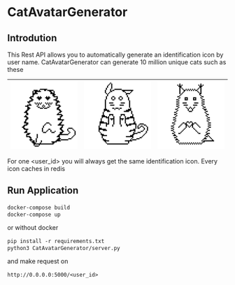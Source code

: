 # CatAvatarGenerator

## Introdution

This Rest API allows you to automatically generate an identification icon by user name.
CatAvatarGenerator can generate 10 million unique cats such as these

![Alt text](https://raw.githubusercontent.com/MarkAntipin/CatAvatarGenerator/master/cat_examples/cat1.jpg)| ![Alt text](https://raw.githubusercontent.com/MarkAntipin/CatAvatarGenerator/master/cat_examples/cat2.jpg)| ![Alt text](https://raw.githubusercontent.com/MarkAntipin/CatAvatarGenerator/master/cat_examples/cat3.jpg)
:-------------------------:|:-------------------------:|:-------------------------|

For one <user_id> you will always get the same identification icon.
Every icon caches in redis

## Run Application

```shell script
docker-compose build
docker-compose up
```

or without docker
```shell script
pip install -r requirements.txt
python3 CatAvatarGenerator/server.py
```

and make request on
```
http://0.0.0.0:5000/<user_id>
```
